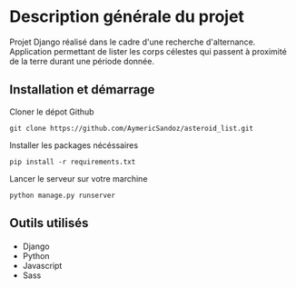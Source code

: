 # Description générale du projet

Projet Django réalisé dans le cadre d'une recherche d'alternance.
Application permettant de lister les corps célestes qui passent à proximité de la terre durant une période donnée.

## Installation et démarrage

Cloner le dépot Github

```
git clone https://github.com/AymericSandoz/asteroid_list.git

```

Installer les packages nécéssaires

```
pip install -r requirements.txt

```

Lancer le serveur sur votre marchine

```
python manage.py runserver

```

## Outils utilisés

####

- Django
- Python
- Javascript
- Sass
